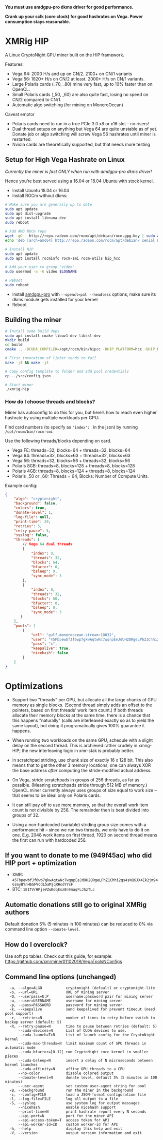 **You must use amdgpu-pro dkms driver for good performance.**

**Crank up your sclk (core clock) for good hashrates on Vega. Power consumption stays reasonable.**

# XMRig HIP

A Linux CryptoNight GPU miner built on the HIP framework.

Features:
- Vega 64: 2000 H/s and up on CN/2. 2100+ on CN/1 variants
- Vega 56: 1820+ H/s on CN/2 at least. 2000+ H/s on CN/1 variants.
- Large Polaris cards (_70, _80) mine very fast, up to 10% faster than on OpenCL.
- Small Polaris cards (_50, _60) are also quite fast, losing no speed on CN/2 compared to CN/1.
- Automatic algo switching (for mining on MoneroOcean)

Caveat emptor
- Polaris cards need to run in a true PCIe 3.0 x8 or x16 slot – no
  risers!
- Dual thread setups on anything but Vega 64 are quite unstable
  as of yet. Donate job or algo switching will screw Vega 56 hashrates
  until miner is restarted.
- Nvidia cards are theoretically supported, but that needs more
  testing

## Setup for High Vega Hashrate on Linux

*Currently the miner is fast ONLY when run with amdgpu-pro dkms driver!*

Hence you’re best served using a 16.04 or 18.04 Ubuntu with stock kernel.

- Install Ubuntu 18.04 or 16.04
- Install ROCm without dkms:
```bash
# Make sure you are generally up to date
sudo apt update
sudo apt dist-upgrade
sudo apt install libnuma-dev
sudo reboot

# Add AMD ROCm repo
wget -qO - http://repo.radeon.com/rocm/apt/debian/rocm.gpg.key | sudo apt-key add -
echo 'deb [arch=amd64] http://repo.radeon.com/rocm/apt/debian/ xenial main' | sudo tee /etc/apt/sources.list.d/rocm.list

# Install HIP
sudo apt update
sudo apt install rocminfo rocm-smi rocm-utils hip_hcc

# Add your user to group "video"
sudo usermod -a -G video $LOGNAME

# Reboot
sudo reboot
```
- Install [amdgpu-pro](https://www.amd.com/en/support/kb/release-notes/rn-prorad-lin-18-40) with `--opencl=pal --headless` options, make sure its dkms module gets installed for your kernel
- Reboot

## Building the miner
```bash
# Install some build deps
sudo apt install cmake libuv1-dev libssl-dev
mkdir build
cd build
cmake .. -DCUDA_COMPILER=/opt/rocm/bin/hipcc -DHIP_PLATFORM=hcc -DHIP_ROOT_DIR=/opt/rocm/hip -DWITH_HTTPD=OFF

# First invocation of linker tends to fail
make -j4 && make -j4

# Copy config template to folder and add pool credentials
cp ../src/config.json .

# Start miner
./xmrig-hip

```

### How do I choose threads and blocks?
Miner has autoconfig to do this for you, but here’s how to reach even higher hashrate by using multiple workloads per GPU:

Find card numbers (to specify as `"index": ` in the json) by running `/opt/rocm/bin/rocm-smi`

Use the following threads/blocks depending on card.

- Vega FE: threads=32, blocks=64 + threads=32, blocks=64
- Vega 64: threads=32, blocks=63 + threads=32, blocks=63
- Vega 56: threads=32, blocks=56 + threads=32, blocks=56
- Polaris 8GB: threads=8, blocks=128 + threads=8, blocks=128
- Polaris 4GB: threads=8, blocks=124 + threads=8, blocks=124
- Polaris _50 or _60: Threads = 64, Blocks: Number of Compute Units.


Example config:

```json
{
    "algo": "cryptonight",
    "background": false,
    "colors": true,
    "donate-level": 1,
    "log-file": null,
    "print-time": 20,
    "retries": 5,
    "retry-pause": 5,
    "syslog": false,
    "threads": [
        // Vega 64 dual threads
        {
            "index": 0,
            "threads": 32,
            "blocks": 64,
            "bfactor": 0,
            "bsleep": 0,
            "sync_mode": 3
        },
        {
            "index": 0,
            "threads": 32,
            "blocks": 60,
            "bfactor": 0,
            "bsleep": 0,
            "sync_mode": 3
       }
    ],
    "pools": [
        {
            "url": "gulf.moneroocean.stream:10032",
            "user": "45FbpewbfJf6wp7gkwAqtwNc7wqnpEeJdUH2QRgeLPhZ1Chhi2qs4sNQKJX4Ek2jm946zmyBYnH6SFVCdL5aMjqRHodYYsF",
            "pass": "x",
            "keepalive": true,
            "nicehash": false
        }
    ]
}
```

# Optimizations
- Support two "threads" per GPU, but allocate all the large chunks of GPU memory as single blocks. (Second thread simply adds an offset to the pointers, based on first threads’ work item count.) If both threads allocate their memory blocks at the same time, there is a chance that this happens "naturally"  (calls are interleaved exactly so as to yield the same layout), but doing it programatically gives 100% guarantee it happens.

- When running two workloads on the same GPU, schedule with a slight delay on the second thread. This is archieved rather crudely in xmrig-HIP; the new interleaving logic in xmr-stak is probably better.

- In scratchpad striding, use chunk size of exactly 16 x 128 bit. This also means that to get the other 3 memory locations, one can always XOR the base address *after* computing the stride-modified actual address.

- On Vega, stride scratchpads in groups of 256 threads, as far as possible. (Meaning scratchpads stride through 512 MB of memory.) OpenCL miner currently always uses groups of size equal to work size – that seems to be ideal only on Polaris cards.

- It can still pay off to use more memory, so that the overall work item count is not divisible by 256. The remainder then is best divided into groups of 32.

- Using a non-hardcoded (variable) striding group size comes with a performance hit – since we run two threads, we only have to do it on one. E.g. 2048 work items on first thread, 1920 on second thread means the first can run with hardcoded 256.

## If you want to donate to me (949f45ac) who did HIP port + optimization
* XMR: `45FbpewbfJf6wp7gkwAqtwNc7wqnpEeJdUH2QRgeLPhZ1Chhi2qs4sNQKJX4Ek2jm946zmyBYnH6SFVCdL5aMjqRHodYYsF`
* BTC: `181TVrHPjeVZuKdqEsz8n9maqFLJAzTLc`

## Automatic donations still go to original XMRig authors
Default donation 5% (5 minutes in 100 minutes) can be reduced to 0% via command line option `--donate-level`.

## How do I overclock?
Use soft pp tables.
Check out this guide, for example: https://github.com/xmrminer01102018/VegaToolsNConfigs

## Command line options (unchanged)
```
  -a, --algo=ALGO           cryptonight (default) or cryptonight-lite
  -o, --url=URL             URL of mining server
  -O, --userpass=U:P        username:password pair for mining server
  -u, --user=USERNAME       username for mining server
  -p, --pass=PASSWORD       password for mining server
  -k, --keepalive           send keepalived for prevent timeout (need pool support)
  -r, --retries=N           number of times to retry before switch to backup server (default: 5)
  -R, --retry-pause=N       time to pause between retries (default: 5)
      --cuda-devices=N      List of CUDA devices to use.
      --cuda-launch=TxB     List of launch config for the CryptoNight kernel
      --cuda-max-threads=N  limit maximum count of GPU threads in automatic mode
      --cuda-bfactor=[0-12] run CryptoNight core kernel in smaller pieces
      --cuda-bsleep=N       insert a delay of N microseconds between kernel launches
      --cuda-affinity=N     affine GPU threads to a CPU
      --no-color            disable colored output
      --donate-level=N      donate level, default 5% (5 minutes in 100 minutes)
      --user-agent          set custom user-agent string for pool
  -B, --background          run the miner in the background
  -c, --config=FILE         load a JSON-format configuration file
  -l, --log-file=FILE       log all output to a file
  -S, --syslog              use system log for output messages
      --nicehash            enable nicehash support
      --print-time=N        print hashrate report every N seconds
      --api-port=N          port for the miner API
      --api-access-token=T  access token for API
      --api-worker-id=ID    custom worker-id for API
  -h, --help                display this help and exit
  -V, --version             output version information and exit
```
